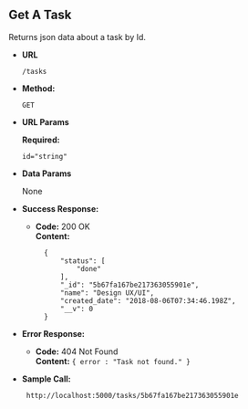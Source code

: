 **Get A Task**
----
  Returns json data about a task by Id.

* **URL**
    ```
    /tasks
    ```

* **Method:**

  `GET`
  
*  **URL Params**

   **Required:**
 
   `id="string"`

* **Data Params**

  None

* **Success Response:**

  * **Code:** 200 OK<br />
    **Content:** 
    ```
      {
          "status": [
              "done"
          ],
          "_id": "5b67fa167be217363055901e",
          "name": "Design UX/UI",
          "created_date": "2018-08-06T07:34:46.198Z",
          "__v": 0
      }
    ```
 
* **Error Response:**

  * **Code:** 404 Not Found <br />
    **Content:** `{ error : "Task not found." }`

* **Sample Call:**

  ```
   http://localhost:5000/tasks/5b67fa167be217363055901e
  ```